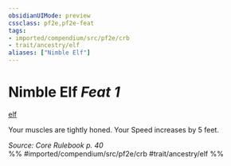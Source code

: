 ```yaml
---
obsidianUIMode: preview
cssclass: pf2e,pf2e-feat
tags:
- imported/compendium/src/pf2e/crb
- trait/ancestry/elf
aliases: ["Nimble Elf"]
---
```

# Nimble Elf  *Feat 1*  
[elf](elf.md)  


Your muscles are tightly honed. Your Speed increases by 5 feet.

*Source: Core Rulebook p. 40*  
%% #imported/compendium/src/pf2e/crb #trait/ancestry/elf %%